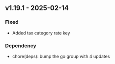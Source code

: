 ## v1.19.1 - 2025-02-14
### Fixed
* Added tax category rate key
### Dependency
* chore(deps): bump the go group with 4 updates
